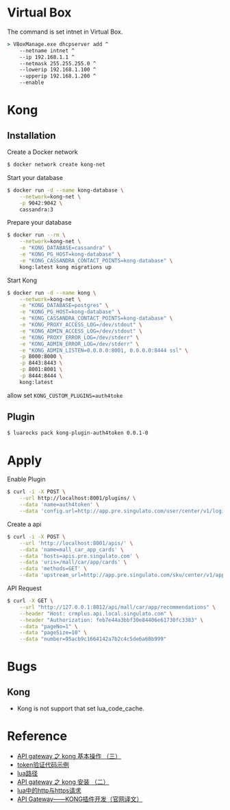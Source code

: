 # Virtual Box
The command is set intnet in Virtual Box.
```cmd
> VBoxManage.exe dhcpserver add ^
    --netname intnet ^
    --ip 192.168.1.1 ^
    --netmask 255.255.255.0 ^
    --lowerip 192.168.1.100 ^
    --upperip 192.168.1.200 ^
    --enable
```
# Kong
## Installation
Create a Docker network
```bash
$ docker network create kong-net
```
Start your database
```bash
$ docker run -d --name kong-database \
    --network=kong-net \
    -p 9042:9042 \
    cassandra:3
```

Prepare your database
```bash
$ docker run --rm \
    --network=kong-net \
    -e "KONG_DATABASE=cassandra" \
    -e "KONG_PG_HOST=kong-database" \
    -e "KONG_CASSANDRA_CONTACT_POINTS=kong-database" \
    kong:latest kong migrations up
```
Start Kong
```bash
$ docker run -d --name kong \
    --network=kong-net \
    -e "KONG_DATABASE=postgres" \
    -e "KONG_PG_HOST=kong-database" \
    -e "KONG_CASSANDRA_CONTACT_POINTS=kong-database" \
    -e "KONG_PROXY_ACCESS_LOG=/dev/stdout" \
    -e "KONG_ADMIN_ACCESS_LOG=/dev/stdout" \
    -e "KONG_PROXY_ERROR_LOG=/dev/stderr" \
    -e "KONG_ADMIN_ERROR_LOG=/dev/stderr" \
    -e "KONG_ADMIN_LISTEN=0.0.0.0:8001, 0.0.0.0:8444 ssl" \
    -p 8000:8000 \
    -p 8443:8443 \
    -p 8001:8001 \
    -p 8444:8444 \
    kong:latest
```
allow set `KONG_CUSTOM_PLUGINS=auth4toke`

## Plugin
```bash
$ luarocks pack kong-plugin-auth4token 0.0.1-0
```
# Apply
Enable Plugin
```bash
$ curl -i -X POST \
    --url http://localhost:8001/plugins/ \
    --data 'name=auth4token' \
    --data 'config.url=http://app.pre.singulato.com/user/center/v1/login/user/token'
```
Create a api
```bash
$ curl -i -X POST \
    --url 'http://localhost:8001/apis/' \
    --data 'name=mall_car_app_cards' \
    --data 'hosts=apis.pre.singulato.com' \
    --data 'uris=/mall/car/app/cards' \
    --data 'methods=GET' \
    --data 'upstream_url=http://app.pre.singulato.com/sku/center/v1/app/cards'
```
API Request
```bash
$ curl -X GET \
    --url "http://127.0.0.1:8012/api/mall/car/app/recommendations" \
    --header "Host: crmplus.api.local.singulato.com" \
    --header "Authorization: feb7e44a3bbf30e84406e61730fc3383" \
    --data "pageNo=1" \
    --data "pageSize=10" \
    --data "number=95acb9c1664142a7b2c4c5de6a68b999"
```
# Bugs

## Kong
 - Kong is not support that set lua_code_cache.

# Reference
 * [API gateway 之 kong 基本操作 （三）](https://www.cnblogs.com/chenjinxi/p/8724564.html)
 * [token验证代码示例](https://github.com/FlyingShit-XinHuang/kong-auth-demo)
 * [lua路径](https://blog.csdn.net/rheostat/article/details/17284493)
 * [API gateway 之 kong 安装 （二）](http://www.cnblogs.com/chenjinxi/p/8723558.html)
 * [lua中的http与https请求](https://blog.csdn.net/xiejunna/article/details/53445342)
 * [API Gateway——KONG插件开发（官网译文）](https://www.jianshu.com/p/548586579ff2)
